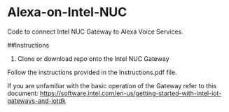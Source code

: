 # Alexa-on-Intel-NUC

Code to connect Intel NUC Gateway to Alexa Voice Services. 

##Instructions 

1. Clone or download repo onto the Intel NUC Gateway 

Follow the instructions provided in the Instructions.pdf file. 

If you are unfamiliar with the basic operation of the Gateway refer to this document: https://software.intel.com/en-us/getting-started-with-intel-iot-gateways-and-iotdk

